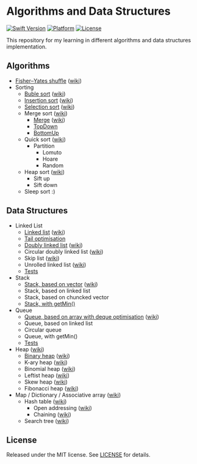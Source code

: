 Algorithms and Data Structures
==============================

[![Swift Version](https://img.shields.io/badge/Swift-3.1-orange.svg)](https://developer.apple.com/swift)
[![Platform](https://img.shields.io/badge/platform-iOS%20%7C%20macOS-lightgrey.svg)](https://www.apple.com/ru/ios)
[![License](https://img.shields.io/badge/license-MIT-yellow.svg)](https://github.com/artFintch/Algorithms_and_Data_Structures/blob/master/LICENSE)

This repository for my learning in different algorithms and data structures implementation.

## Algorithms
* [Fisher–Yates shuffle](https://github.com/artFintch/Algorithms_and_Data_Structures/blob/master/Algorithms/Shuffle/Fisher–Yates_Shuffle.swift) ([wiki](https://en.wikipedia.org/wiki/Fisher–Yates_shuffle))
* Sorting
  * [Buble sort](https://github.com/artFintch/Algorithms_and_Data_Structures/blob/master/Algorithms/Sorting/BubleSort/BubleSort.swift) ([wiki](https://en.wikipedia.org/wiki/Bubble_sort))
  * [Insertion sort](https://github.com/artFintch/Algorithms_and_Data_Structures/blob/master/Algorithms/Sorting/InsertionSort/InsertionSort.swift) ([wiki](https://en.wikipedia.org/wiki/Insertion_sort))
  * [Selection sort](https://github.com/artFintch/Algorithms_and_Data_Structures/blob/master/Algorithms/Sorting/SelectionSort/SelectionSort.swift) ([wiki](https://en.wikipedia.org/wiki/Selection_sort))
  * Merge sort ([wiki](https://en.wikipedia.org/wiki/Merge_sort))
    * [Merge](https://github.com/artFintch/Algorithms_and_Data_Structures/blob/master/Algorithms/Sorting/MergeSort/Merge.swift) ([wiki](https://en.wikipedia.org/wiki/Merge_algorithm))
    * [TopDown](https://github.com/artFintch/Algorithms_and_Data_Structures/blob/master/Algorithms/Sorting/MergeSort/TopDown.swift)
    * [BottomUp](https://github.com/artFintch/Algorithms_and_Data_Structures/blob/master/Algorithms/Sorting/MergeSort/BottomUp.swift)
  * Quick sort ([wiki](https://en.wikipedia.org/wiki/Quicksort))
    * Partition
      * Lomuto
      * Hoare
      * Random
  * Heap sort ([wiki](https://en.wikipedia.org/wiki/Heapsort))
    * Sift up
    * Sift down
  * Sleep sort :)

## Data Structures
* Linked List
  * [Linked list](https://github.com/artFintch/Algorithms_and_Data_Structures/blob/master/DataStructures/LinkedList/LinkedList.swift) ([wiki](https://en.wikipedia.org/wiki/Linked_list))
  * [Tail optimisation](https://github.com/artFintch/Algorithms_and_Data_Structures/blob/master/DataStructures/LinkedList/LinkedListWithTail.swift)
  * [Doubly linked list](https://github.com/artFintch/Algorithms_and_Data_Structures/blob/master/DataStructures/LinkedList/DoublyLinkedList.swift) ([wiki](https://en.wikipedia.org/wiki/Doubly_linked_list))
  * Circular doubly linked list ([wiki](https://en.wikipedia.org/wiki/Doubly_linked_list))
  * Skip list ([wiki](https://en.wikipedia.org/wiki/Skip_list))
  * Unrolled linked list ([wiki](https://en.wikipedia.org/wiki/Unrolled_linked_list))
  * [Tests](https://github.com/artFintch/Algorithms_and_Data_Structures/blob/master/DataStructures/LinkedList/LinkedListTests.swift)
* Stack
  * [Stack, based on vector](https://github.com/artFintch/Algorithms_and_Data_Structures/blob/master/DataStructures/Stack/Stack.swift) ([wiki](https://en.wikipedia.org/wiki/Stack_(abstract_data_type)))
  * Stack, based on linked list
  * Stack, based on chuncked vector
  * [Stack, with getMin()](https://github.com/artFintch/Algorithms_and_Data_Structures/blob/master/DataStructures/Stack/StackGetMin.swift)
* Queue
  * [Queue, based on array with deque optimisation](https://github.com/artFintch/Algorithms_and_Data_Structures/blob/master/DataStructures/Queue/Queue.swift) ([wiki](https://en.wikipedia.org/wiki/Queue_(abstract_data_type)))
  * Queue, based on linked list
  * Circular queue
  * Queue, with getMin()
  * [Tests](https://github.com/artFintch/Algorithms_and_Data_Structures/blob/master/DataStructures/Queue/QueueTests.swift)
* Heap ([wiki](https://en.wikipedia.org/wiki/Heap_(data_structure)))
  * [Binary heap](https://github.com/artFintch/Algorithms_and_Data_Structures/blob/master/DataStructures/Heap/Heap.swift) ([wiki](https://en.wikipedia.org/wiki/Binary_heap))
  * K-ary heap ([wiki](https://en.wikipedia.org/wiki/D-ary_heap))
  * Binomial heap ([wiki](https://en.wikipedia.org/wiki/Binomial_heap))
  * Leftist heap ([wiki](https://en.wikipedia.org/wiki/Leftist_tree))
  * Skew heap ([wiki](https://en.wikipedia.org/wiki/Skew_heap))
  * Fibonacci heap ([wiki](https://en.wikipedia.org/wiki/Fibonacci_heap))
* Map / Dictionary / Associative array ([wiki](https://en.wikipedia.org/wiki/Associative_array))
  * Hash table ([wiki](https://en.wikipedia.org/wiki/Hash_table))
    * Open addressing ([wiki](https://en.wikipedia.org/wiki/Hash_table#Open_addressing))
    * Chaining ([wiki](https://en.wikipedia.org/wiki/Hash_table#Separate_chaining))
  * Search tree ([wiki](https://en.wikipedia.org/wiki/Search_tree))

## License
Released under the MIT license. See [LICENSE](https://github.com/artFintch/Algorithms_and_Data_Structures/blob/master/LICENSE) for details.
